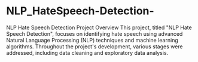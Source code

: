 # NLP_HateSpeech-Detection-
 NLP Hate Speech Detection Project Overview This project, titled "NLP Hate Speech Detection", focuses on identifying hate speech using advanced Natural Language Processing (NLP) techniques and machine learning algorithms. Throughout the project's development, various stages were addressed, including data cleaning and exploratory data analysis. 
